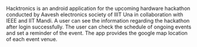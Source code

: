 Hacktronics is an android application for the upcoming hardware hackathon conducted by Aavesh electronics society of IIIT Una in collaboration with IEEE and IIT Mandi.
A user can see the information regarding the hackathon after login successfully. The user can check the schedule of ongoing events and set a reminder of the event. The app provides the google map location of each event venue.
